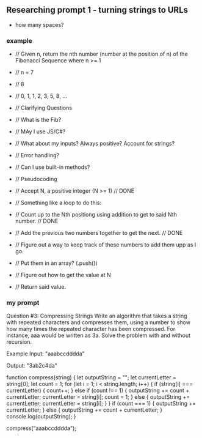 ## Researching prompt 1 - turning strings to URLs
* how many spaces? 


### example
* // Given n, return the nth number (number at the position of n) of the Fibonacci Sequence where n >= 1

* // n = 7
* // 8
* // 0, 1, 1, 2, 3, 5, 8, ...

* // Clarifying Questions
* // What is the Fib?
* // MAy I use JS/C#?
* // What about my inputs? Always positive? Account for strings?
* // Error handling?
* // Can I use built-in methods?

* // Pseudocoding
* // Accept N, a positive integer (N >= 1) // DONE
* // Something like a loop to do this:
* // Count up to the Nth positiong using addition to get to said Nth number. // DONE
* // Add the previous two numbers together to get the next. // DONE
* // Figure out a way to keep track of these numbers to add them upp as I go. 
* // Put them in an array? (.push())
* // Figure out how to get the value at N
* // Return said value. 

### my prompt

Question #3: Compressing Strings
Write an algorithm that takes a string with repeated characters and compresses them, using a number to show how many times the repeated character has been compressed. For instance, aaa would be written as 3a. Solve the problem with and without recursion.

Example
Input: "aaabccdddda"

Output: "3ab2c4da"

function compress(string) {
  let outputString = "";
  let currentLetter = string[0];
  let count = 1;
  for (let i = 1; i < string.length; i++) {
    if (string[i] === currentLetter) {
        count++;
    } else if (count !== 1) {
        outputString += count + currentLetter;
      currentLetter = string[i];
      count = 1;
    } else {
        outputString += currentLetter;
      currentLetter = string[i];
    }
  }
  if (count === 1) {
      outputString += currentLetter;
  } else {
      outputString += count + currentLetter;
  }
  console.log(outputString);
}

compress("aaabccdddda");